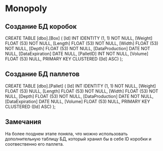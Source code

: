 # Monopoly

## Создание БД коробок
CREATE TABLE [dbo].[Box] (
    [Id]             INT        IDENTITY (1, 1) NOT NULL,
    [Weight]         FLOAT (53) NOT NULL,
    [Length]         FLOAT (53) NOT NULL,
    [Width]          FLOAT (53) NOT NULL,
    [Depth]          FLOAT (53) NOT NULL,
    [DataProduction] DATE       NOT NULL,
    [DataExpiration] DATE       NULL,
    [PalletID]       INT        NOT NULL,
    [Volume]         FLOAT (53) NULL,
    PRIMARY KEY CLUSTERED ([Id] ASC)
);

## Создание БД паллетов
CREATE TABLE [dbo].[Pallet] (
    [Id]             INT        IDENTITY (1, 1) NOT NULL,
    [Weight]         FLOAT (53) NULL,
    [Length]         FLOAT (53) NOT NULL,
    [Width]          FLOAT (53) NOT NULL,
    [Depth]          FLOAT (53) NOT NULL,
    [DataProduction] DATE       NOT NULL,
    [DataExpiration] DATE       NULL,
    [Volume]         FLOAT (53) NULL,
    PRIMARY KEY CLUSTERED ([Id] ASC)
);

## Замечания
На более позднем этапе поняла, что можно использовать дополнительную таблицу БД, который хранил бы в себе ID коробки и соотвественно его паллета. 
